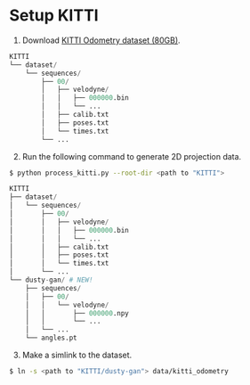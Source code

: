 # Setup KITTI

1. Download [KITTI Odometry dataset (80GB)](http://www.cvlibs.net/datasets/kitti/eval_odometry.php).

```s
KITTI
└── dataset/
    └── sequences/
        ├── 00/
        │   ├── velodyne/
        │   │   ├── 000000.bin
        │   │   └── ...
        │   ├── calib.txt
        │   ├── poses.txt
        │   └── times.txt
        └── ... 
```

2. Run the following command to generate 2D projection data.

```sh
$ python process_kitti.py --root-dir <path to "KITTI">
```

```s
KITTI
├── dataset/
│   └── sequences/
│       ├── 00/
│       │   ├── velodyne/
│       │   │   ├── 000000.bin
│       │   │   └── ...
│       │   ├── calib.txt
│       │   ├── poses.txt
│       │   └── times.txt
│       └── ...
└── dusty-gan/ # NEW!
    ├── sequences/
    │   ├── 00/
    │   │   └── velodyne/
    │   │       ├── 000000.npy
    │   │       └── ...
    │   └── ...
    └── angles.pt
```

3. Make a simlink to the dataset.

```sh
$ ln -s <path to "KITTI/dusty-gan"> data/kitti_odometry
```